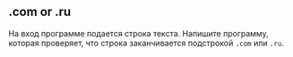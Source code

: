 ## .com or .ru

На вход программе подается строка текста. Напишите программу, которая проверяет, что строка заканчивается подстрокой <code>.com</code> или <code>.ru</code>.
